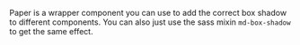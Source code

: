 Paper is a wrapper component you can use to add the correct box
shadow to different components. You can also just use the sass
mixin `md-box-shadow` to get the same effect.

